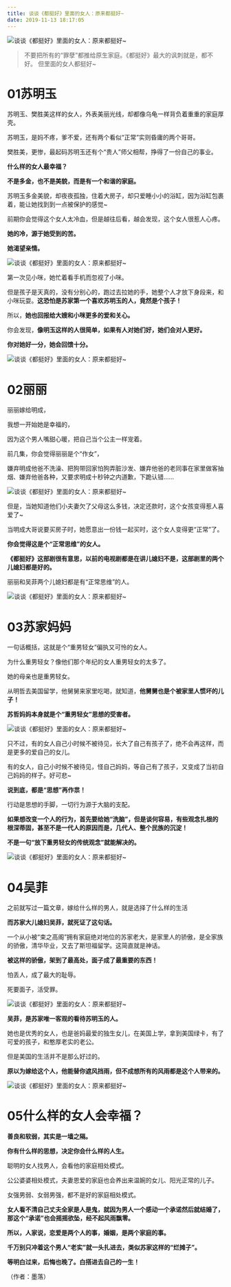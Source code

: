 ```yaml
---
title: 谈谈《都挺好》里面的女人：原来都挺好~
date: 2019-11-13 18:17:05
---
```

![谈谈《都挺好》里面的女人：原来都挺好~](http://p1.pstatp.com/large/pgc-image/d1b1437dd1cf43c4bfbf041000325a1f)
 


> 不要把所有的“罪孽”都推给原生家庭。《都挺好》最大的讽刺就是，都不好。 但里面的女人都挺好~

# **01苏明玉**

 苏明玉、樊胜美这样的女人，外表美丽光线，却都像乌龟一样背负着重重的家庭厚壳。

 苏明玉，是妈不疼，爹不爱，还有两个看似“正常”实则昏庸的两个哥哥。

 樊胜美，更惨，最起码苏明玉还有个“贵人”师父相帮，挣得了一份自己的事业。

 **什么样的女人最幸福？**

 **不是多金，也不是美貌，而是有一个和谐的家庭。**

 苏明玉多金美貌，却夜夜孤独，住着大房子，却只爱睡小小的浴缸，因为浴缸包裹着，能让她找到到一点被保护的感觉~

 前期你会觉得这个女人太冷血，但是越往后看，越会发现，这个女人很惹人心疼。

 **她的冷，源于她受到的苦。**

 **她渴望亲情。**

![谈谈《都挺好》里面的女人：原来都挺好~](http://p3.pstatp.com/large/pgc-image/2c0888a16ebb4ffeae8f6feada4e1dce)
 


 第一次见小咪，她忙着看手机而忽视了小咪。

 但是孩子是天真的，没有分别心的，跑过去拉她的手，她整个人才放下身段来，和小咪玩耍。**这恐怕是苏家第一个喜欢苏明玉的人，竟然是个孩子！**

 所以，**她也回报给大嫂和小咪更多的爱和关心。**

 你会发现，**像明玉这样的人很简单，如果有人对她们好，她们会对人更好。**

 **你对她好一分，她会回馈十分。**

![谈谈《都挺好》里面的女人：原来都挺好~](http://p1.pstatp.com/large/pgc-image/631a8deac14f42caadd8c97dfc66da0f)
 


# **02丽丽**

 丽丽嫁给明成，

 我想一开始她是幸福的，

 因为这个男人嘴甜心暖，把自己当个公主一样宠着。

 前几集，你会觉得丽丽是个“作女”，

 嫌弃明成他爸不洗澡、把狗带回家怕狗弄脏沙发、嫌弃他爸的老同事在家里做客抽烟、嫌弃他爸各种，又要求明成十秒钟之内道歉，下跪认错……

![谈谈《都挺好》里面的女人：原来都挺好~](http://p1.pstatp.com/large/pgc-image/db64574c15044599833683b24c02a968)
 


 但是，当她知道他们小夫妻欠了父母这么多钱，决定还款时，这个女孩变得惹人喜爱了~

 当明成大哥说要买房子时，她愿意出一份钱一起买时，这个女人变得更“正常”了。

 **你会觉得这是个“正常思维”的女人。**

 **《都挺好》这部剧很有意思，以前的电视剧都是在讲儿媳妇不是，这部剧里的两个儿媳妇都是好的。**

 丽丽和吴菲两个儿媳妇都是有“正常思维”的人。

![谈谈《都挺好》里面的女人：原来都挺好~](http://p3.pstatp.com/large/pgc-image/c47eb400fa664dcfa2c8d081d79361dc)
 


# **03苏家妈妈**

 一句话概括，这就是个“重男轻女”偏执又可怜的女人。

 为什么重男轻女？像他们那个年纪的女人重男轻女的太多了。

 她的母亲也是重男轻女。

 从明哲去美国留学，他舅舅来家里吃喝，就知道，**他舅舅也是个被家里人惯坏的儿子！**

 **苏哲妈妈本身就是个“重男轻女”思想的受害者。**

![谈谈《都挺好》里面的女人：原来都挺好~](http://p3.pstatp.com/large/pgc-image/fcad863207e74c1cb5bf4ada5814dcfb)
 


 只不过，有的女人自己小时候不被待见，长大了自己有孩子了，绝不会再这样，而是更多的爱自己的女儿。

 有的女人，自己小时候不被待见，怪自己妈妈，等自己有了孩子，又变成了当初自己妈妈的样子。好可悲~

 **说到底，都是“思想”再作祟！**

 行动是思想的手脚，一切行为源于大脑的支配。

 **如果想改变一个人的行为，首先要给她“洗脑”，但是谈何容易，有些观念扎根的根深蒂固，甚至不是一代人的原因而是，几代人、整个民族的沉淀！**

 **不是一句“放下重男轻女的传统观念”就能解决的。**

![谈谈《都挺好》里面的女人：原来都挺好~](http://p1.pstatp.com/large/pgc-image/c454aa9b9ebc4a638a7d8468cff89be0)
 


# **04吴菲**

 之前就写过一篇文章，嫁给什么样的男人，就是选择了什么样的生活

 **而苏家大儿媳妇吴菲，就死证了这句话。**

 一个从小被“束之高阁”拥有家庭绝对地位的苏家老大，是家里人的骄傲，是全家族的骄傲，清华毕业，又去了斯坦福留学。这简直就是神话。

 **被这样的骄傲，架到了最高处，面子成了最重要的东西！**

 怕丢人，成了最大的耻辱。

 死要面子，活受罪。

![谈谈《都挺好》里面的女人：原来都挺好~](http://p3.pstatp.com/large/pgc-image/6967d0cfff0a40a09969e69a8930b782)
 


 **吴菲，是苏家唯一客观的看待苏明玉的人。**

 她也是优秀的女人，也是爸妈最爱的独生女儿，在美国上学，拿到美国绿卡，有了可爱的孩子，和憨厚老实的老公。

 但是美国的生活并不是那么好过的。

 **原以为嫁给这个人，他能替你遮风挡雨，但不成想所有的风雨都是这个人带来的。**

![谈谈《都挺好》里面的女人：原来都挺好~](http://p9.pstatp.com/large/pgc-image/f6b1a2cc28604210a6fc1df35950c99b)
 


# **05什么样的女人会幸福？**

 **善良和软弱，其实是一墙之隔。**

 **你有什么样的思想，决定你会什么样的人生。**

 聪明的女人找男人，会看他的家庭相处模式。

 公公婆婆相处模式，夫妻恩爱的家庭也会养出来温婉的女儿、阳光正常的儿子。

 女强男弱、女弱男强，都不是好的家庭相处模式。

 **女人看不清自己丈夫全家是人是鬼，就因为男人一个感动一个承诺然后就结婚了，那这个“承诺”也会摇摇欲坠，经不起风雨飘零。**

 **所以，人家说，恋爱是两个人的事，婚姻，是两个家庭的事。**

 **千万别只冲着这个男人“老实”就一头扎进去，类似苏家这样的“烂摊子”。**

 **等明白过来，后悔也晚了。白搭进去自己的一生！**

 （作者：墨落）
